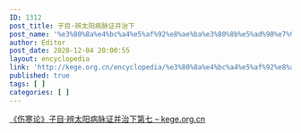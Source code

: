 ```yaml
---
ID: 1312
post_title: 子目·辨太阳病脉证并治下
post_name: '%e3%80%8a%e4%bc%a4%e5%af%92%e8%ae%ba%e3%80%8b%e5%ad%90%e7%9b%ae%c2%b7%e8%be%a8%e5%a4%aa%e9%98%b3%e7%97%85%e8%84%89%e8%af%81%e5%b9%b6%e6%b2%bb%e4%b8%8b'
author: Editor
post_date: 2020-12-04 20:00:55
layout: encyclopedia
link: 'http://kege.org.cn/encyclopedia/%e3%80%8a%e4%bc%a4%e5%af%92%e8%ae%ba%e3%80%8b%e5%ad%90%e7%9b%ae%c2%b7%e8%be%a8%e5%a4%aa%e9%98%b3%e7%97%85%e8%84%89%e8%af%81%e5%b9%b6%e6%b2%bb%e4%b8%8b'
published: true
tags: [ ]
categories: [ ]
---
```

<!-- wp:paragraph -->
<p><a href="http://kege.org.cn/1138">《伤寒论》子目·辨太阳病脉证并治下第七 – kege.org.cn</a></p>
<!-- /wp:paragraph -->